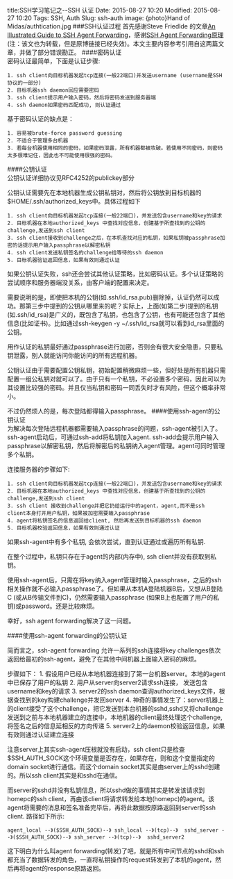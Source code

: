 title:SSH学习笔记之--SSH 认证 
Date: 2015-08-27 10:20
Modified: 2015-08-27 10:20
Tags: SSH, Auth 
Slug: ssh-auth 
image: {photo}Hand of Midas/authtication.jpg
###SSH认证过程
首先感谢Steve Friedlde 的文章[An Illustrated Guide to SSH Agent Forwarding](http://www.unixwiz.net/techtips/ssh-agent-forwarding.html)，感谢[SSH Agent Forwarding原理](http://blog.csdn.net/sdcxyz/article/details/41487897)(注：该文也为转载，但是原博链接已经失效)。本文主要内容参考引用自这两篇文章，并做了部分错误勘正。
####密码认证  
密码认证最简单，下面是认证步骤:  
    
    1. ssh client向目标机器发起tcp连接(一般22端口)并发送username (username是SSH协议的一部分)
    2. 目标机器ssh daemon回应需要密码
    3. ssh client提示用户输入密码，然后将密码发送到服务器端
    4. ssh daemon如果密码匹配成功, 则认证通过 
     
基于密码认证的缺点是：

    1. 容易被brute-force password guessing
    2. 不适合于管理多台机器
    3. 若每台机器使用相同的密码，如果密码泄露，所有机器都被攻破。若使用不同密码，则密码太多很难记住，因此也不可能使用很强的密码。
    
####公钥认证  
公钥认证详细协议见RFC4252的publickey部分  
 	
公钥认证需要先在本地机器生成公钥私钥对，然后将公钥放到目标机器的$HOME/.ssh/authorized_keys中。具体过程如下
 		
 	1. ssh client向目标机器发起tcp连接(一般22端口)，并发送包含username和key的请求
 	2. 目标机器在本地authorized_keys 中查找对应信息，创建基于所查找到的公钥的challenge,发送到ssh client
 	3. ssh client接收到challenge之后，在本机查找对应的私钥，如果私钥被passphrase加密的话提示用户输入passphrase以解密私钥
 	4. ssh client发送私钥签名的challenge给等待的ssh daemon
 	5. 目标机器验证返回信息，如果有效则通过认证
 	
 如果公钥认证失败，ssh还会尝试其他认证策略，比如密码认证。多个认证策略的尝试顺序和服务器端没关系，由客户端的配置来决定。  
 	
 需要说明的是，即使把本机的公钥(如.ssh/id_rsa.pub)删除掉，认证仍然可以成功。那第三步中提到的公钥从哪里来的呢？实际上，上面(如第二步)提到的私钥(如.ssh/id_rsa)是广义的，既包含了私钥，也包含了公钥，也有可能还包含了其他信息(比如证书)。比如通过ssh-keygen -y ~/.ssh/id_rsa就可以看到id_rsa里面的公钥。  
 	
 用作认证的私钥最好通过passphrase进行加密，否则会有很大安全隐患，只要私钥泄露，别人就能访问你能访问的所有远程机器。
	
公钥认证由于需要配置公钥私钥，初始配置稍微麻烦一些，但好处是所有机器只需配置一组公私钥对就可以了。由于只有一个私钥，不必设置多个密码，因此可以为其设置比较强的密码。并且仅当私钥和密码一同丢失时才有风险，但这个概率非常小。

不过仍然烦人的是，每次登陆都得输入passphrase。
####使用ssh-agent的公钥认证    
为解决每次登陆远程机器都需要输入passphrase的问题，ssh-agent被引入了。ssh-agent启动后，可通过ssh-add将私钥加入agent. ssh-add会提示用户输入passphrase以解密私钥，然后将解密后的私钥纳入agent管理。agent可同时管理多个私钥。  
    
连接服务器的步骤如下:

    1. ssh client向目标机器发起tcp连接(一般22端口)，并发送包含username和key的请求
    2. 目标机器在本地authorized_keys 中查找对应信息，创建基于所查找到的公钥的challenge,发送到ssh client
    3. ssh client 接收到challenge并把它扔给运行中的agent，agent,而不是ssh client本身打开用户私钥，如果被加密需要输入passphrase
    4. agent将私钥签名的信息返回给client, 然后再发送到目标机器的ssh daemon
    5. 目标机器校验返回信息，如果有效则通过认证

如果ssh-agent中有多个私钥, 会依次尝试，直到认证通过或遍历所有私钥.  

在整个过程中，私钥只存在于agent的内部(内存中), ssh client并没有获取到私钥。  

使用ssh-agent后，只需在将key纳入agent管理时输入passphrase，之后的ssh相关操作就不必输入passphrase了。但如果从本机A登陆机器B后，又想从B登陆C (或从B传输文件到C)，仍然需要输入passphrase (如果B上也配置了用户的私钥)或password。还是比较麻烦。  

幸好，ssh agent forwarding解决了这一问题。  

####使用ssh-agent forwarding的公钥认证  
	
简而言之，ssh-agent forwarding 允许一系列的ssh连接将key challenges依次返回给最初的ssh-agent，避免了在其他中间机器上面输入密码的麻烦。  
	
步骤如下：
	1. 假设用户已经从本地机器连接到了第一台机器server。本地的agent中已保存了用户的私钥
	2. 用户从server向server2请求ssh连接， 发送包含username和key的请求
	3. server2的ssh daemon查询authorized_keys文件，根据查找到的key构建challenge并发回server
	4. 神奇的事情发生了：server机器上的client接受了这个challenge，把它发送到本台机器的sshd,sshd又将challenge发送到之前与本地机器建立的连接中，本地机器的client最终处理这个challenge,将签名之后的信息延相反的方向传递
	5. server2上的daemon校验返回信息，如果有效则通过认证建立连接  
	
注意server上其实ssh-agent压根就没有启动，ssh client只是检查$SSH_AUTH_SOCK这个环境变量是否存在，如果存在，则和这个变量指定的domain socket进行通信。而这个domain socket其实是由server上的sshd创建的。所以ssh client其实是和sshd在通信。  
	
而server的sshd并没有私钥信息，所以sshd做的事情其实是转发该请求到homepc的ssh client，再由该client将请求转发给本地(homepc)的agent。该agent将需要的消息和签名准备完毕后，再将此数据按原路返回到server的ssh client. 路径如下所示:
	  
	agent_local --》($SSH_AUTH_SOCK)--》 ssh_local --》(tcp)--》  sshd_server --》($SSH_AUTH_SOCK)--》 ssh_server --》(tcp)--》  sshd_server2
		  
这下明白为什么叫agent forwarding(转发)了吧，就是所有中间节点的sshd和ssh都充当了数据转发的角色，一直将私钥操作的request转发到了本机的agent，然后再将agent的response原路返回。  

